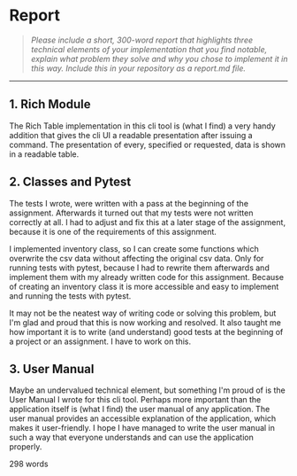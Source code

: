 # Report

> _Please include a short,
300-word report that highlights three technical elements of your implementation that you find notable,
explain what problem they solve and why you chose to implement it in this way.
Include this in your repository as a report.md file._

---

## 1. Rich Module

The Rich Table implementation in this cli tool is (what I find) a very handy addition that gives the cli UI a readable presentation after issuing a command. The presentation of every, specified or requested, data is shown in a readable table.

## 2. Classes and Pytest

The tests I wrote, were written with a pass at the beginning of the assignment. Afterwards it turned out that my tests were not written correctly at all. I had to adjust and fix this at a later stage of the assignment, because it is one of the requirements of this assignment.

I implemented inventory class, so I can create some functions which overwrite the csv data without affecting the original csv data. Only for running tests with pytest, because I had to rewrite them afterwards and implement them with my already written code for this assignment. Because of creating an inventory class it is more accessible and easy to implement and running the tests with pytest.

It may not be the neatest way of writing code or solving this problem, but I'm glad and proud that this is now working and resolved. It also taught me how important it is to write (and understand) good tests at the beginning of a project or an assignment. I have to work on this.

## 3. User Manual

Maybe an undervalued technical element, but something I'm proud of is the User Manual I wrote for this cli tool. Perhaps more important than the application itself is (what I find) the user manual of any application. The user manual provides an accessible explanation of the application, which makes it user-friendly. I hope I have managed to write the user manual in such a way that everyone understands and can use the application properly.

298 words
